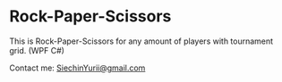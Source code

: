 # Rock-Paper-Scissors

This is Rock-Paper-Scissors for any amount of players with tournament grid. (WPF C#)

Contact me: SiechinYurii@gmail.com
